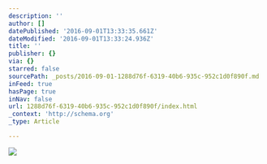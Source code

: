 ```yaml
---
description: ''
author: []
datePublished: '2016-09-01T13:33:35.661Z'
dateModified: '2016-09-01T13:33:24.936Z'
title: ''
publisher: {}
via: {}
starred: false
sourcePath: _posts/2016-09-01-1288d76f-6319-40b6-935c-952c1d0f890f.md
inFeed: true
hasPage: true
inNav: false
url: 1288d76f-6319-40b6-935c-952c1d0f890f/index.html
_context: 'http://schema.org'
_type: Article

---
```

![](https://the-grid-user-content.s3-us-west-2.amazonaws.com/2860b9ed-f304-42eb-9ee5-3eff0d2233c0.jpg)